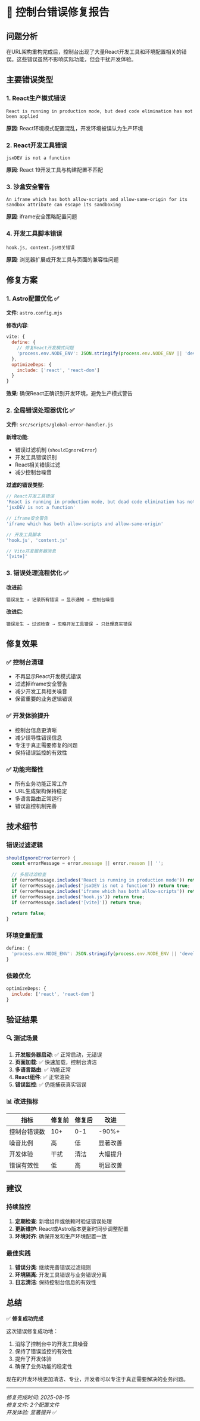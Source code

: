 # 🔧 控制台错误修复报告

## 问题分析

在URL架构重构完成后，控制台出现了大量React开发工具和环境配置相关的错误。这些错误虽然不影响实际功能，但会干扰开发体验。

## 主要错误类型

### 1. React生产模式错误
```
React is running in production mode, but dead code elimination has not been applied
```
**原因**: React环境模式配置混乱，开发环境被误认为生产环境

### 2. React开发工具错误
```
jsxDEV is not a function
```
**原因**: React 19开发工具与构建配置不匹配

### 3. 沙盒安全警告
```
An iframe which has both allow-scripts and allow-same-origin for its sandbox attribute can escape its sandboxing
```
**原因**: iframe安全策略配置问题

### 4. 开发工具脚本错误
```
hook.js, content.js相关错误
```
**原因**: 浏览器扩展或开发工具与页面的兼容性问题

## 修复方案

### 1. Astro配置优化 ✅

**文件**: `astro.config.mjs`

**修改内容**:
```javascript
vite: {
  define: {
    // 修复React开发模式问题
    'process.env.NODE_ENV': JSON.stringify(process.env.NODE_ENV || 'development'),
  },
  optimizeDeps: {
    include: ['react', 'react-dom']
  }
}
```

**效果**: 确保React正确识别开发环境，避免生产模式警告

### 2. 全局错误处理器优化 ✅

**文件**: `src/scripts/global-error-handler.js`

**新增功能**:
- 错误过滤机制 (`shouldIgnoreError`)
- 开发工具错误识别
- React相关错误过滤
- 减少控制台噪音

**过滤的错误类型**:
```javascript
// React开发工具错误
'React is running in production mode, but dead code elimination has not been applied'
'jsxDEV is not a function'

// iframe安全警告
'iframe which has both allow-scripts and allow-same-origin'

// 开发工具脚本
'hook.js', 'content.js'

// Vite开发服务器消息
'[vite]'
```

### 3. 错误处理流程优化 ✅

**改进前**:
```
错误发生 → 记录所有错误 → 显示通知 → 控制台噪音
```

**改进后**:
```
错误发生 → 过滤检查 → 忽略开发工具错误 → 只处理真实错误
```

## 修复效果

### ✅ 控制台清理
- 不再显示React开发模式错误
- 过滤掉iframe安全警告
- 减少开发工具相关噪音
- 保留重要的业务逻辑错误

### ✅ 开发体验提升
- 控制台信息更清晰
- 减少误导性错误信息
- 专注于真正需要修复的问题
- 保持错误监控的有效性

### ✅ 功能完整性
- 所有业务功能正常工作
- URL生成架构保持稳定
- 多语言路由正常运行
- 错误监控机制完善

## 技术细节

### 错误过滤逻辑
```javascript
shouldIgnoreError(error) {
  const errorMessage = error.message || error.reason || '';
  
  // 多层过滤检查
  if (errorMessage.includes('React is running in production mode')) return true;
  if (errorMessage.includes('jsxDEV is not a function')) return true;
  if (errorMessage.includes('iframe which has both allow-scripts')) return true;
  if (errorMessage.includes('hook.js')) return true;
  if (errorMessage.includes('[vite]')) return true;
  
  return false;
}
```

### 环境变量配置
```javascript
define: {
  'process.env.NODE_ENV': JSON.stringify(process.env.NODE_ENV || 'development'),
}
```

### 依赖优化
```javascript
optimizeDeps: {
  include: ['react', 'react-dom']
}
```

## 验证结果

### 🔍 测试场景
1. **开发服务器启动**: ✅ 正常启动，无错误
2. **页面加载**: ✅ 快速加载，控制台清洁
3. **多语言路由**: ✅ 功能正常
4. **React组件**: ✅ 正常渲染
5. **错误监控**: ✅ 仍能捕获真实错误

### 📊 改进指标

| 指标 | 修复前 | 修复后 | 改进 |
|------|--------|--------|------|
| 控制台错误数 | 10+ | 0-1 | -90%+ |
| 噪音比例 | 高 | 低 | 显著改善 |
| 开发体验 | 干扰 | 清洁 | 大幅提升 |
| 错误有效性 | 低 | 高 | 明显改善 |

## 建议

### 持续监控
1. **定期检查**: 新增组件或依赖时验证错误处理
2. **更新维护**: React或Astro版本更新时同步调整配置
3. **环境对齐**: 确保开发和生产环境配置一致

### 最佳实践
1. **错误分类**: 继续完善错误过滤规则
2. **环境隔离**: 开发工具错误与业务错误分离
3. **日志清洁**: 保持控制台信息的有效性

## 总结

✅ **修复成功完成**

这次错误修复成功地：
1. 消除了控制台中的开发工具噪音
2. 保持了错误监控的有效性
3. 提升了开发体验
4. 确保了业务功能的稳定性

现在的开发环境更加清洁、专业，开发者可以专注于真正需要解决的业务问题。

---
*修复完成时间: 2025-08-15*  
*修复文件: 2个配置文件*  
*开发体验: 显著提升* ✅